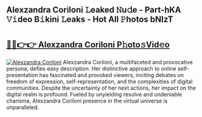 ## Alexzandra Coriloni 𝙻eaked 𝙽u𝚍e - Part-hKA 𝚅𝚒deo B𝚒kini 𝙻eaks - Hot All 𝙿hotos bNIzT

# <h2><a href="http://ld0ebzb.urlbe.top/?page=Alexzandra+Coriloni">🔗🔗👉👉 Alexzandra Coriloni P𝚑oto𝚜Vid𝚎o</a></h2>

[![Alexzandra Coriloni](https://i.imgur.com/eBuTRDB.gif)](http://ld0ebzb.urlbe.top/?page=Alexzandra+Coriloni)
Alexzandra Coriloni, a multifaceted and provocative persona, defies easy description. Her distinctive approach to online self-presentation has fascinated and provoked viewers, inciting debates on freedom of expression, self-representation, and the complexities of digital communities. Despite the uncertainty of her next actions, her impact on the digital realm is profound. Fueled by unyielding resolve and undeniable charisma, Alexzandra Coriloni presence in the virtual universe is unparalleled.
